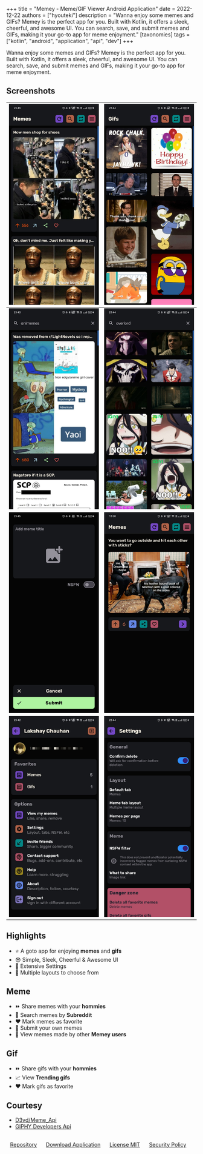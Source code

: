 +++
title = "Memey - Meme/GIF Viewer Android Application"
date = 2022-12-22
authors = ["hyouteki"]
description = "Wanna enjoy some memes and GIFs? Memey is the perfect app for you. Built with Kotlin, it offers a sleek, cheerful, and awesome UI. You can search, save, and submit memes and GIFs, making it your go-to app for meme enjoyment."
[taxonomies]
tags = ["kotlin", "android", "application", "api", "dev"]
+++

Wanna enjoy some memes and GIFs? Memey is the perfect app for you. Built with Kotlin, it offers a sleek, cheerful, and awesome UI. You can search, save, and submit memes and GIFs, making it your go-to app for meme enjoyment.

## Screenshots
| ![](https://github.com/hyouteki/Memey/blob/main/screenshots/random-meme-new.jpeg?raw=true) | ![](https://github.com/hyouteki/Memey/blob/main/screenshots/trending-gifs-new.jpeg?raw=true) | 
| :-: | :-: |
| ![](https://github.com/hyouteki/Memey/blob/main/screenshots/search-memes-new.jpeg?raw=true) | ![](https://github.com/hyouteki/Memey/blob/main/screenshots/search-gifs-new.jpeg?raw=true) | 
| ![](https://github.com/hyouteki/Memey/blob/main/screenshots/add-meme-new.jpeg?raw=true) | ![](https://github.com/hyouteki/Memey/blob/main/screenshots/single-meme-new.jpeg?raw=true) | 
| ![](https://github.com/hyouteki/Memey/blob/main/screenshots/more-new.jpeg?raw=true) | ![](https://github.com/hyouteki/Memey/blob/main/screenshots/settings-new.jpeg?raw=true) | 

## Highlights
- ⭐ A goto app for enjoying __memes__ and __gifs__
- 😎 Simple, Sleek, Cheerful & Awesome UI
- 💯 Extensive Settings
- 📑 Multiple layouts to choose from

## Meme
- ⏩ Share memes with your __hommies__
- 🔎 Search memes by __Subreddit__
- ♥️ Mark memes as favorite
- 📲 Submit your own memes
- 🔭 View memes made by other __Memey users__

## Gif
- ⏩ Share gifs with your __hommies__
- 📈 View __Trending gifs__
- ♥️ Mark gifs as favorite

## Courtesy 
- [D3vd/Meme_Api](https://github.com/D3vd/Meme_Api.git) 
- [GIPHY Developers Api](https://developers.giphy.com/)

<br> 
<a class="inline-button" href="https://github.com/hyouteki/memey" style="margin: 10px;">Repository</a> 
<a class="inline-button" href="https://github.com/Hyouteki/Memey/raw/main/Memey.apk" style="margin: 10px;">Download Application</a>
<a class="inline-button" href="https://github.com/hyouteki/memey/blob/main/LICENSE.md" style="margin: 10px;">License MIT</a> 
<a class="inline-button" href="https://github.com/hyouteki/memey/blob/main/SECURITY.md" style="margin: 10px;">Security Policy</a> 
